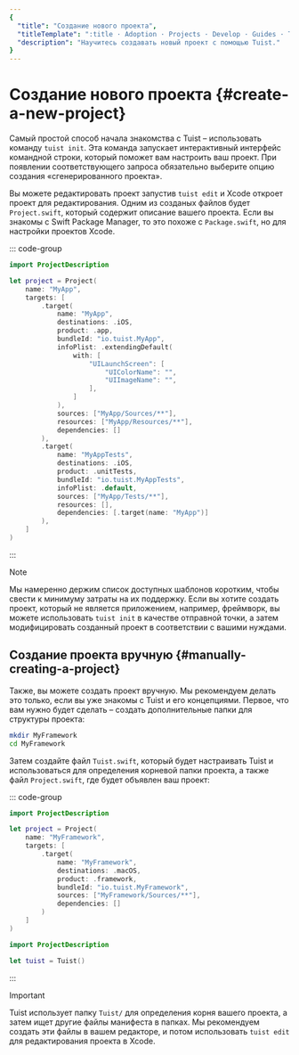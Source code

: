 ```yaml
---
{
  "title": "Создание нового проекта",
  "titleTemplate": ":title · Adoption · Projects · Develop · Guides · Tuist",
  "description": "Научитесь создавать новый проект с помощью Tuist."
}
---
```

# Создание нового проекта {#create-a-new-project}

Самый простой способ начала знакомства с Tuist – использовать команду `tuist init`. Эта команда запускает интерактивный интерфейс командной строки, который поможет вам настроить ваш проект. При появлении соответствующего запроса обязательно выберите опцию создания «сгенерированного проекта».

Вы можете <LocalizedLink href="/guides/features/projects/editing">редактировать</LocalizedLink> проект запустив `tuist edit` и Xcode откроет проект для редактирования. Одним из созданых файлов будет `Project.swift`, который содержит описание вашего проекта. Если вы знакомы с Swift Package Manager, то это похоже с `Package.swift`, но для настройки проектов Xcode.

::: code-group

```swift [Project.swift]
import ProjectDescription

let project = Project(
    name: "MyApp",
    targets: [
        .target(
            name: "MyApp",
            destinations: .iOS,
            product: .app,
            bundleId: "io.tuist.MyApp",
            infoPlist: .extendingDefault(
                with: [
                    "UILaunchScreen": [
                        "UIColorName": "",
                        "UIImageName": "",
                    ],
                ]
            ),
            sources: ["MyApp/Sources/**"],
            resources: ["MyApp/Resources/**"],
            dependencies: []
        ),
        .target(
            name: "MyAppTests",
            destinations: .iOS,
            product: .unitTests,
            bundleId: "io.tuist.MyAppTests",
            infoPlist: .default,
            sources: ["MyApp/Tests/**"],
            resources: [],
            dependencies: [.target(name: "MyApp")]
        ),
    ]
)
```

:::

> [!NOTE]
> Мы намеренно держим список доступных шаблонов коротким, чтобы свести к минимуму затраты на их поддержку. Если вы хотите создать проект, который не является приложением, например, фреймворк, вы можете использовать `tuist init` в качестве отправной точки, а затем модифицировать созданный проект в соответствии с вашими нуждами.

## Создание проекта вручную {#manually-creating-a-project}

Также, вы можете создать проект вручную. Мы рекомендуем делать это только, если вы уже знакомы с Tuist и его концепциями. Первое, что вам нужно будет сделать – создать дополнительные папки для структуры проекта:

```bash
mkdir MyFramework
cd MyFramework
```

Затем создайте файл `Tuist.swift`, который будет настраивать Tuist и использоваться для определения корневой папки проекта, а также файл `Project.swift`, где будет объявлен ваш проект:

::: code-group

```swift [Project.swift]
import ProjectDescription

let project = Project(
    name: "MyFramework",
    targets: [
        .target(
            name: "MyFramework",
            destinations: .macOS,
            product: .framework,
            bundleId: "io.tuist.MyFramework",
            sources: ["MyFramework/Sources/**"],
            dependencies: []
        )
    ]
)
```

```swift [Tuist.swift]
import ProjectDescription

let tuist = Tuist()
```

:::

> [!IMPORTANT]
> Tuist использует папку `Tuist/` для определения корня вашего проекта, а затем ищет другие файлы манифеста в папках. Мы рекомендуем создать эти файлы в вашем редакторе, и потом использовать `tuist edit` для редактирования проекта в Xcode.
